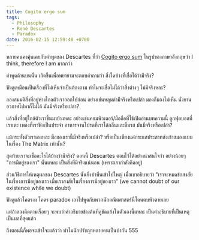 ```yaml
---
title: Cogito ergo sum
tags:
  - Philosophy
  - René Descartes
  - Paradox
date: 2016-02-15 12:59:48 +0700
---
```


หลายคนคงคุ้นเคยกับคำพูดของ Descartes ที่ว่า [Cogito ergo sum][] ในรูปของภาษาอังกฤษว่า I think, therefore I am มากกว่า

คำพูดด้านบนนั้น เกิดขึ้นเพื่อพยายามจะตอบคำถามว่า สิ่งใดบ้างที่เชื่อได้ว่ามีจริง?

ฟังดูเหมือนเป็นเรื่องที่ไม่เห็นจำเป็นต้องถาม ทำไมจะเชื่อไม่ได้ว่าสิ่งต่างๆ ไม่มีจริงหละ?

ลองสมมติสิ่งที่อยู่ห่างไกลตัวเราออกไปก่อน อย่างเช่นหลุมดำมีจริงหรือเปล่า มองก็มองไม่เห็น นั่งยานอวกาศไปหาก็ไม่ได้ มันมีจริงหรือเปล่า?

แล้วสิ่งที่อยู่ใกล้ตัวเราขึ้นมาบ้างหละ อย่างเช่นคอมพิวเตอร์/มือถือที่ใช้เปิดอ่านบทความนี้ ลูกฟุตบอลที่เราเตะ เพลงที่เราฟังเป็นประจำ อาหารจานโปรดที่เราได้กลิ่นและลิ้มรส มันมีจริงหรือเปล่า?

แม้กระทั่งตัวเราเองหละ มือของเรานี้มีจริงหรือเปล่า? หรือเป็นเพียงแค่กระแสประสาทส่งเข้าสมองแบบในเรื่อง The Matrix เท่านั้น?

สุดท้ายเราจะเชื่ออะไรได้บ้างว่ามีจริง? ตอนนี้ Descartes ตอบไว้ได้อย่างน่าสนใจว่า อย่างน้อยๆ "การมีอยู่ของเรา" นั้นแหละ เป็นสิ่งที่มีจริงแน่นอน (เพราะเรากำลังคิดอยู่)

ส่วนวิธีการให้เหตุผลของ Descartes นั้นยิ่งบ้าบิ่นเข้าไปใหญ่ เมื่อเขาอธิบายว่า "เราจะหมดข้อสงสัยในเรื่องการมีอยู่ของเรา เมื่อเราสงสัยในเรื่องการมีอยู่ของเรา" (we cannot doubt of our existence while we doubt)

ฟังดูแล้วโคตรงง โคตร paradox เอาไปพูดกับพวกนักคณิตศาสตร์นี่โดนตบหัวตายเลย

แต่ถ้าลองคิดตามเรื่อยๆ จะพบว่าคำอธิบายข้างต้นที่ดูขัดแย้งในตัวเองนี้แหละ เป็นคำอธิบายที่เป็นเหตุเป็นผลที่สุดแล้ว

ถึงตอนนี้ก็พอจะเข้าใจะแล้วว่า ทำไมนักปรัชญาหลายคนเป็นบ้ากัน 555


[Cogito ergo sum]: //en.wikipedia.org/wiki/Cogito_ergo_sum
